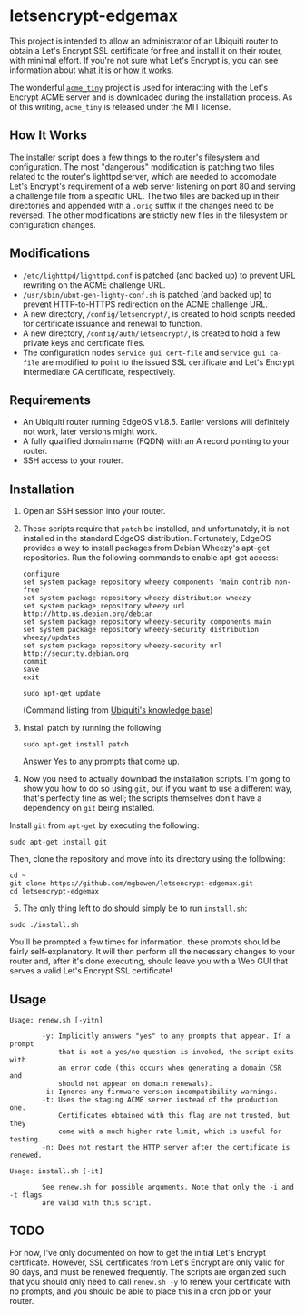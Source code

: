 # letsencrypt-edgemax
This project is intended to allow an administrator of an Ubiquiti router to obtain a Let's Encrypt SSL certificate for free and install it on their router, with minimal effort. If you're not sure what Let's Encrypt is, you can see information about [what it is](https://letsencrypt.org/) or [how it works](https://letsencrypt.org/how-it-works/).

The wonderful [`acme_tiny`](https://github.com/diafygi/acme-tiny) project is used for interacting with the Let's Encrypt ACME server and is downloaded during the installation process. As of this writing, `acme_tiny` is released under the MIT license.

## How It Works
The installer script does a few things to the router's filesystem and configuration. The most "dangerous" modification is patching two files related to the router's lighttpd server, which are needed to accomodate Let's Encrypt's requirement of a web server listening on port 80 and serving a challenge file from a specific URL. The two files are backed up in their directories and appended with a `.orig` suffix if the changes need to be reversed. The other modifications are strictly new files in the filesystem or configuration changes.

## Modifications
* `/etc/lighttpd/lighttpd.conf` is patched (and backed up) to prevent URL rewriting on the ACME challenge URL.
* `/usr/sbin/ubnt-gen-lighty-conf.sh` is patched (and backed up) to prevent HTTP-to-HTTPS redirection on the ACME challenge URL.
* A new directory, `/config/letsencrypt/`, is created to hold scripts needed for certificate issuance and renewal to function.
* A new directory, `/config/auth/letsencrypt/`, is created to hold a few private keys and certificate files.
* The configuration nodes `service gui cert-file` and `service gui ca-file` are modified to point to the issued SSL certificate and Let's Encrypt intermediate CA certificate, respectively.

## Requirements
* An Ubiquiti router running EdgeOS v1.8.5. Earlier versions will definitely not work, later versions might work.
* A fully qualified domain name (FQDN) with an A record pointing to your router.
* SSH access to your router.

## Installation
1. Open an SSH session into your router.
2. These scripts require that `patch` be installed, and unfortunately, it is not installed in the standard EdgeOS distribution. Fortunately, EdgeOS provides a way to install packages from Debian Wheezy's apt-get repositories. Run the following commands to enable apt-get access:

     ```
    configure
    set system package repository wheezy components 'main contrib non-free'
    set system package repository wheezy distribution wheezy 
    set system package repository wheezy url http://http.us.debian.org/debian
    set system package repository wheezy-security components main
    set system package repository wheezy-security distribution wheezy/updates
    set system package repository wheezy-security url http://security.debian.org
    commit
    save
    exit
    
    sudo apt-get update
    ```
    
    (Command listing from [Ubiquiti's knowledge base](https://help.ubnt.com/hc/en-us/articles/205202560-EdgeMAX-Add-other-Debian-packages-to-EdgeOS))
3. Install patch by running the following:

    ```
    sudo apt-get install patch
    ```
    
    Answer Yes to any prompts that come up.
4. Now you need to actually download the installation scripts. I'm going to show you how to do so using `git`, but if you want to use a different way, that's perfectly fine as well; the scripts themselves don't have a dependency on `git` being installed.

  Install `git` from `apt-get` by executing the following:

  ```
  sudo apt-get install git
  ```
  
  Then, clone the repository and move into its directory using the following:
  
  ```
  cd ~
  git clone https://github.com/mgbowen/letsencrypt-edgemax.git
  cd letsencrypt-edgemax
  ```
5. The only thing left to do should simply be to run `install.sh`:

  ```
  sudo ./install.sh
  ```
  
  You'll be prompted a few times for information. these prompts should be fairly self-explanatory. It will then perform all the necessary changes to your router and, after it's done executing, should leave you with a Web GUI that serves a valid Let's Encrypt SSL certificate!

## Usage
```
Usage: renew.sh [-yitn]

        -y: Implicitly answers "yes" to any prompts that appear. If a prompt
            that is not a yes/no question is invoked, the script exits with
            an error code (this occurs when generating a domain CSR and
            should not appear on domain renewals).
        -i: Ignores any firmware version incompatibility warnings.
        -t: Uses the staging ACME server instead of the production one.
            Certificates obtained with this flag are not trusted, but they
            come with a much higher rate limit, which is useful for testing.
        -n: Does not restart the HTTP server after the certificate is renewed.

Usage: install.sh [-it]

        See renew.sh for possible arguments. Note that only the -i and -t flags
        are valid with this script.
```

## TODO
For now, I've only documented on how to get the initial Let's Encrypt certificate. However, SSL certificates from Let's Encrypt are only valid for 90 days, and must be renewed frequently. The scripts are organized such that you should only need to call `renew.sh -y` to renew your certificate with no prompts, and you should be able to place this in a cron job on your router.
